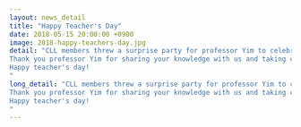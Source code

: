 ```yaml
---
layout: news_detail
title: "Happy Teacher's Day"
date: 2018-05-15 20:00:00 +0900
image: 2018-happy-teachers-day.jpg
detail: "CLL members threw a surprise party for professor Yim to celebrate the teacher's day. 
Thank you professor Yim for sharing your knowledge with us and taking care of us!
Happy teacher's day!
"
long_detail: "CLL members threw a surprise party for professor Yim to celebrate the teacher's day. 
Thank you professor Yim for sharing your knowledge with us and taking care of us!
Happy teacher's day!
"
---
```


